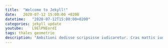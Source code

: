 ```yaml
---
title:  "Welcome to Jekyll!"
date:   2020-07-12 15:00:00 +0200
datetime:   "2020-07-12T15:00:00+0200"
categories: jekyll update
youtube:	L9ElPNEordI
tags: thales geometrie
description: "Ambitioni dedisse scripsisse iudicaretur. Cras mattis iudicium purus sit amet fermentum."
---
```

